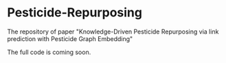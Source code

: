 # Pesticide-Repurposing
The repository of paper "Knowledge-Driven Pesticide Repurposing via link prediction with Pesticide Graph Embedding"

The full code is coming soon.
